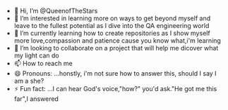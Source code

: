 - 👋 Hi, I’m @QueenofTheStars
- 👀 I’m interested in learning more on ways to get beyond myself and leave to the fullest potential as I dive into the QA engineering world
- 🌱 I’m currently learning how to create repositories as I show myself more love,compassion and patience cause you know what,i'm learning
- 💞️ I’m looking to collaborate on a project that will help me dicover what my light can do
- 📫 How to reach me 
- 😄 Pronouns: ...honstly, i'm not sure how to answer this, should I say I am a she?
- ⚡ Fun fact: ...I can hear God's voice,"how?" you'd ask."He got me this far",I answered

<!---
QueenofTheStars/QueenofTheStars is a ✨ special ✨ repository because its `README.md` (this file) appears on your GitHub profile.
You can click the Preview link to take a look at your changes.
--->
